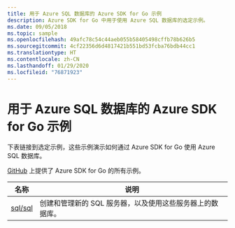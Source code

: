 ```yaml
---
title: 用于 Azure SQL 数据库的 Azure SDK for Go 示例
description: Azure SDK for Go 中用于使用 Azure SQL 数据库的选定示例。
ms.date: 09/05/2018
ms.topic: sample
ms.openlocfilehash: 49afc78c54c44aeb055b58405498cffb78b626b5
ms.sourcegitcommit: 4cf22356d6d4817421b551bd53fcba76bdb44cc1
ms.translationtype: HT
ms.contentlocale: zh-CN
ms.lasthandoff: 01/29/2020
ms.locfileid: "76871923"
---
```

# <a name="azure-sdk-for-go-samples-for-azure-sql-database"></a>用于 Azure SQL 数据库的 Azure SDK for Go 示例

下表链接到选定示例，这些示例演示如何通过 Azure SDK for Go 使用 Azure SQL 数据库。

[GitHub](https://github.com/Azure-Samples/azure-sdk-for-go-samples) 上提供了 Azure SDK for Go 的所有示例。

| 名称 | 说明 |
|------|-------------|
| [sql/sql](https://github.com/Azure-Samples/azure-sdk-for-go-samples/blob/master/sql/sql.go) | 创建和管理新的 SQL 服务器，以及使用这些服务器上的数据库。 |
